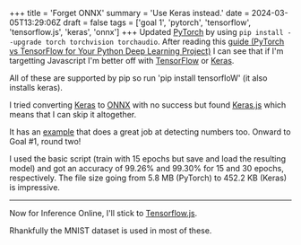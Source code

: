 +++
title = 'Forget ONNX'
summary = 'Use Keras instead.'
date = 2024-03-05T13:29:06Z
draft = false
tags = ['goal 1', 'pytorch', 'tensorflow', 'tensorflow.js', 'keras', 'onnx']
+++
Updated [PyTorch](https://pytorch.org/) by using `pip install --upgrade torch torchvision torchaudio`.
After reading this [guide (PyTorch vs TensorFlow for Your Python Deep Learning Project)](https://realpython.com/pytorch-vs-tensorflow/) I can see that if I'm targetting Javascript I'm better off with [TensorFlow](https://www.tensorflow.org/) or [Keras](https://keras.io/).

All of these are supported by pip so run 'pip install tensorfloW' (it also installs keras).

I tried converting [Keras](https://keras.io/) to [ONNX](https://onnx.ai/) with no success but found [Keras.js](https://transcranial.github.io/keras-js/) which means that I can skip it altogether.

It has an [example](https://transcranial.github.io/keras-js/#/mnist-cnn) that does a great job at detecting numbers too. Onward to Goal #1, round two!

I used the basic script (train with 15 epochs but save and load the resulting model) and got an accuracy of 99.26% and 99.30% for 15 and 30 epochs, respectively. The file size going from 5.8 MB (PyTorch) to 452.2 KB (Keras) is impressive.

---

Now for Inference Online, I'll stick to [Tensorflow.js](https://www.tensorflow.org/js).

Rhankfully the MNIST dataset is used in most of these.
